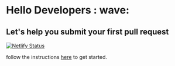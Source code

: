 # Hello Developers : wave:
## Let's help you submit your first pull request
[![Netlify Status](https://api.netlify.com/api/v1/badges/88e8f89f-b8aa-42ab-aa0a-ca05d9ffb777/deploy-status)](https://app.netlify.com/sites/tosr/deploys)

follow the instructions [here](https://tosr.netlify.com) to get started. 
